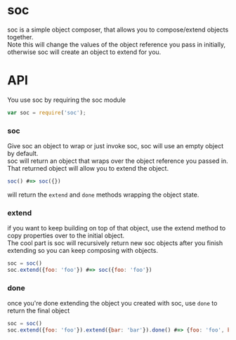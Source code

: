 soc
===

soc is a simple object composer, that allows you to compose/extend objects together.  
Note this will change the values of the object reference you pass in initially, otherwise soc will create an object to extend for you.

# API
You use soc by requiring the soc module
```javascript
var soc = require('soc');
```


### soc
Give soc an object to wrap or just invoke soc, soc will use an empty object by default.  
soc will return an object that wraps over the object reference you passed in.
That returned object will allow you to extend the object.  
```javascript
soc() #=> soc({})
```
will return the ```extend``` and ```done``` methods wrapping the object state.


### extend
if you want to keep building on top of that object, use the extend method to copy properties over to the initial object.  
The cool part is soc will recursively return new soc objects after you finish extending so you can keep composing with objects.  
```javascript
soc = soc()
soc.extend({foo: 'foo'}) #=> soc({foo: 'foo'})
```


### done
once you're done extending the object you created with soc, use ```done``` to return the final object  
```javascript
soc = soc()
soc.extend({foo: 'foo'}).extend({bar: 'bar'}).done() #=> {foo: 'foo', bar: 'bar'}
```
